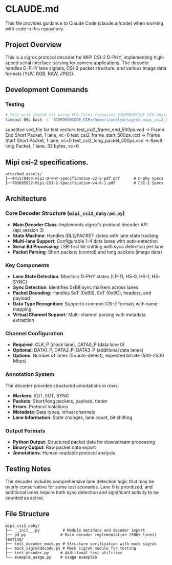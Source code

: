 # CLAUDE.md

This file provides guidance to Claude Code (claude.ai/code) when working with code in this repository.

## Project Overview

This is a sigrok protocol decoder for MIPI CSI-2 D-PHY, implementing high-speed serial interface parsing for camera applications. The decoder handles D-PHY lane signals, CSI-2 packet structure, and various image data formats (YUV, RGB, RAW, JPEG).

## Development Commands

### Testing

```bash
# Test with sigrok-cli using VCD files (requires SIGROKDECODE_DIR environment variable)
timeout 60s bash -c 'SIGROKDECODE_DIR=/home/stonelyd/sigrok_mipi_csi2_decoder sigrok-cli --input-file test_csi2_500ps.vcd --channels clk_n,clk_p,data0_n,data0_p,data1_n,data1_p,data2_n,data2_p,data3_n,data3_p -P mipi_csi2_dphy --loglevel 5'

```

substitue vcd_file for test vectors
test_csi2_frame_end_500ps.vcd -> Frame End Short Packet, 1 lane, vc=0
test_csi2_frame_start_500ps.vcd -> Frame Start Short Packet, 1 lane, vc=0
test_csi2_long_packet_500ps.vcd -> Raw8 long Packet, 1 lane, 32 bytes, vc=0

## Mipi csi-2 specifications.

```
attached_assets/
├──441578464-mipi-D-PHY-specification-v2-5-pdf.pdf      # D-phy Specs
├──703695522-Mipi-CSI-2-Specification-v4-0-1.pdf        # CSI-2 Specs
```

## Architecture

### Core Decoder Structure (`mipi_csi2_dphy/pd.py`)
- **Main Decoder Class**: Implements sigrok's protocol decoder API (api_version 3)
- **State Machine**: Handles IDLE/PACKET states with lane state tracking
- **Multi-lane Support**: Configurable 1-4 data lanes with auto-detection
- **Serial Bit Processing**: LSB-first bit shifting with sync detection per lane
- **Packet Parsing**: Short packets (control) and long packets (image data)

### Key Components
- **Lane State Detection**: Monitors D-PHY states (LP-11, HS-0, HS-1, HS-SYNC)
- **Sync Detection**: Identifies 0xB8 sync markers across lanes
- **Packet Decoding**: Handles SoT (0xB8), EoT (0x9C), headers, and payload
- **Data Type Recognition**: Supports common CSI-2 formats with name mapping
- **Virtual Channel Support**: Multi-channel parsing with metadata extraction

### Channel Configuration
- **Required**: CLK_P (clock lane), DATA0_P (data lane 0)
- **Optional**: DATA1_P, DATA2_P, DATA3_P (additional data lanes)
- **Options**: Number of lanes (0=auto-detect), expected bitrate (500-2500 Mbps)

### Annotation System
The decoder provides structured annotations in rows:
- **Markers**: SOT, EOT, SYNC
- **Packets**: Short/long packets, payload, footer
- **Errors**: Protocol violations
- **Metadata**: Data types, virtual channels
- **Lane Information**: State changes, lane count, bit shifting

### Output Formats
- **Python Output**: Structured packet data for downstream processing
- **Binary Output**: Raw packet data export
- **Annotations**: Human-readable protocol analysis

## Testing Notes

The decoder includes comprehensive lane detection logic that may be overly conservative for some test scenarios. Lane 0 is prioritized, and additional lanes require both sync detection and significant activity to be counted as active.

## File Structure

```
mipi_csi2_dphy/
├── __init__.py          # Module metadata and decoder import
├── pd.py               # Main decoder implementation (500+ lines)
testing/
├── test_decoder_mock.py # Structure verification with mock sigrok
├── mock_sigrokdecode.py # Mock sigrok module for testing
├── test_decoder.py     # Additional test utilities
└── example_usage.py    # Usage examples
```